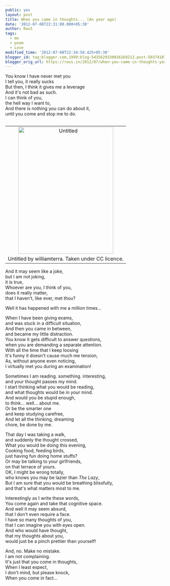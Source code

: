 ```yaml
---
public: yes
layout: post
title: When you came in thoughts... (An year ago)
date: '2012-07-08T22:31:00.000+05:30'
author: RavS
tags:
  - me 
  - poem 
  - Love
modified_time: '2012-07-08T22:34:58.425+05:30'
blogger_id: tag:blogger.com,1999:blog-5435629330016169213.post-583741879920073633
blogger_orig_url: https://ravs.in/2012/07/when-you-came-in-thoughts-year-ago
---
```


You know I have never met you  
I tell you, it really sucks  
But then, I think it gives me a leverage  
And it's not bad as such.  
I can think of you,  
the hell way I want to,  
And there is nothing you can do about it,  
until you come and stop me to do.

<table cellpadding="0" cellspacing="0" class="tr-caption-container" style="float: right; margin-left: 1em; text-align: right;"><tbody><tr><td style="text-align: center;"><a href="http://www.flickr.com/photos/williamterra/4534303577/" style="clear: right; margin-bottom: 1em; margin-left: auto; margin-right: auto;" title="Untitled by williamterra, on Flickr"><img alt="Untitled" height="400" src="http://farm3.staticflickr.com/2754/4534303577_2871fcdc7d_z.jpg" width="300"></a></td></tr><tr><td class="tr-caption" style="text-align: center;">Untitled by williamterra. Taken under CC licence.</td></tr></tbody></table>

And it may seem like a joke,  
but I am not joking,  
it is true,  
Whoever are you, I think of you,  
does it really matter,  
that I haven't, like ever, met thou?

Well it has happened with me a million times...

When I have been giving exams,  
and was stuck in a difficult situation,  
And then you came in between,  
and became my little distraction.  
You know it gets difficult to answer questions,  
when you are demanding a separate attention.  
With all the time that I keep loosing  
It's funny it doesn't cause much me tension,  
As, without anyone even noticing,  
I virtually met you during an examination!

Sometimes I am reading. something. interesting,  
and your thought passes my mind.  
I start thinking what you would be reading,  
and what thoughts would be in _your_ mind.  
And would you be stupid enough,  
to think... well... about me.  
Or be the smarter one  
and keep studying carefree,  
And let all the thinking, dreaming  
chore, be done by me.

That day I was taking a walk,  
and suddenly the thought crossed,  
What you would be doing this evening,  
Cooking food, feeding birds,  
just having fun doing home stuffs?  
Or may be talking to your girlfriends,  
on that terrace of yours.  
OK, I might be wrong totally,  
who knows you may be lazier than _The Lazy_,  
But I am sure that you would be breathing blissfully,  
and that's what matters most to me.

Interestingly as I write these words,  
You come again and take that cognitive space.  
And well it may seem absurd,  
that I don't even require a face.  
I have so many thoughts of you,  
that I can imagine you with eyes open.  
And who would have thought,  
that my thoughts about you,  
would just be a pinch prettier than yourself!

And, no. Make no mistake.  
I am not complaining.  
It's just that you come in thoughts,  
When I least expect,  
I don't mind, but please knock,  
When you come in fact...
